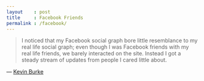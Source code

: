 ```yaml
---
layout    : post
title     : Facebook Friends
permalink : /facebook/
---
```


> I noticed that my Facebook social graph bore little resemblance to my real
> life social graph; even though I was Facebook friends with my real life
> friends, we barely interacted on the site. Instead I got a steady stream of
> updates from people I cared little about.

&mdash; [Kevin Burke](http://kev.inburke.com/kevin/why-i-quit-facebook/)
